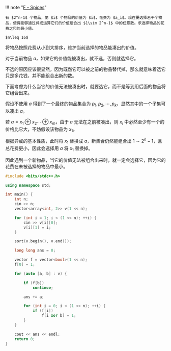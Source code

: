 !!! note "[F - Spices](https://atcoder.jp/contests/abc236/tasks/abc236_f)"

    有 $2^n-1$ 个物品，第 $i$ 个物品的价值为 $i$，花费为 $a_i$。现在要选择若干个物品，使得能够通过异或运算它们的价值组合出 $1\sim 2^n-1$ 中的任意数。求选择物品的花费之和的最小值。

    $n\leq 16$

将物品按照花费从小到大排序，维护当前选择的物品能凑出的价值。

对于当前物品 $a$，如果它的价值能被凑出，就不选，否则就选择它。

不选的原因应该很显然，因为既然它可以被之前的物品替代掉，那么就意味着选它只是多花钱，并不能组合出新的数。

下面考虑为什么当它的价值无法被凑出时，就要选它，而不是等到用后面的物品将它组合出来。

假设不使用 $a$ 得到了一个最终的物品集合为 $p_1,p_2,\cdots,p_k$，显然其中的一个子集可以凑出 $a$。

若 $a=x_1\oplus x_2\cdots \oplus x_m$，由于 $a$ 无法在之前被凑出，则 $x_i$ 中必然至少有一个的价格比它大，不妨假设该物品为 $x_1$。

根据异或的基本性质，此时将 $x_1$ 替换成 $a$，新集合仍然能组合出 $1\sim 2^n-1$，且总花费更小，因此会选择用 $a$ 将 $x_1$ 替换掉。

因此遇到一个新物品，当它的价值无法被组合出来时，就一定会选择它，因为它的花费在未被选择的物品中最小。

```cpp
#include <bits/stdc++.h>

using namespace std;

int main() {
    int n;
    cin >> n;
    vector<array<int, 2>> v(1 << n);

    for (int i = 1; i < (1 << n); ++i) {
        cin >> v[i][0];
        v[i][1] = i;
    }

    sort(v.begin(), v.end());

    long long ans = 0;

    vector f = vector<bool>(1 << n);
    f[0] = 1;

    for (auto [a, b] : v) {

        if (f[b])
            continue;

        ans += a;

        for (int i = 0; i < (1 << n); ++i) {
            if (f[i])
                f[i xor b] = 1;
        }
    }

    cout << ans << endl;
    return 0;
}
```

